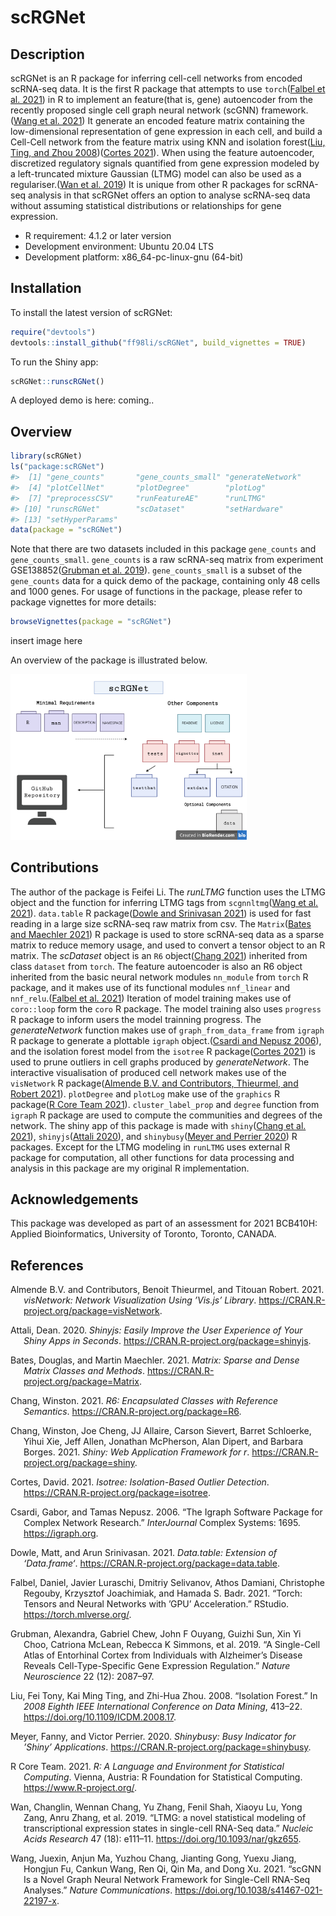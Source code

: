 
<!-- README.md is generated from README.Rmd. Please edit that file -->

# scRGNet

## Description

<!-- badges: start -->
<!-- badges: end -->

scRGNet is an R package for inferring cell-cell networks from encoded
scRNA-seq data. It is the first R package that attempts to use
`torch`([Falbel et al. 2021](#ref-torch)) in R to implement an
feature(that is, gene) autoencoder from the recently proposed single
cell graph neural network (scGNN) framework.([Wang et al.
2021](#ref-scGNN)) It generate an encoded feature matrix containing the
low-dimensional representation of gene expression in each cell, and
build a Cell-Cell network from the feature matrix using KNN and
isolation forest([Liu, Ting, and Zhou
2008](#ref-isolationForest))([Cortes 2021](#ref-isotree)). When using
the feature autoencoder, discretized regulatory signals quantified from
gene expression modeled by a left-truncated mixture Gaussian (LTMG)
model can also be used as a regulariser.([Wan et al. 2019](#ref-LTMG))
It is unique from other R packages for scRNA-seq analysis in that
scRGNet offers an option to analyse scRNA-seq data without assuming
statistical distributions or relationships for gene expression.

-   R requirement: 4.1.2 or later version
-   Development environment: Ubuntu 20.04 LTS
-   Development platform: x86_64-pc-linux-gnu (64-bit)

## Installation

To install the latest version of scRGNet:

``` r
require("devtools")
devtools::install_github("ff98li/scRGNet", build_vignettes = TRUE)
```

To run the Shiny app:

``` r
scRGNet::runscRGNet()
```

A deployed demo is here: coming..

## Overview

``` r
library(scRGNet)
ls("package:scRGNet")
#>  [1] "gene_counts"       "gene_counts_small" "generateNetwork"  
#>  [4] "plotCellNet"       "plotDegree"        "plotLog"          
#>  [7] "preprocessCSV"     "runFeatureAE"      "runLTMG"          
#> [10] "runscRGNet"        "scDataset"         "setHardware"      
#> [13] "setHyperParams"
data(package = "scRGNet")
```

Note that there are two datasets included in this package `gene_counts`
and `gene_counts_small`. `gene_counts` is a raw scRNA-seq matrix from
experiment GSE138852([Grubman et al. 2019](#ref-GSE138852)).
`gene_counts_small` is a subset of the `gene_counts` data for a quick
demo of the package, containing only 48 cells and 1000 genes. For usage
of functions in the package, please refer to package vignettes for more
details:

``` r
browseVignettes(package = "scRGNet")
```

insert image here

An overview of the package is illustrated below.

<img src="./inst/extdata/structure.png" style="width:75.0%" />

## Contributions

The author of the package is Feifei Li. The *runLTMG* function uses the
LTMG object and the function for inferring LTMG tags from
`scgnnltmg`([Wang et al. 2021](#ref-scGNN)). `data.table` R
package([Dowle and Srinivasan 2021](#ref-dt)) is used for fast reading
in a large size scRNA-seq raw matrix from csv. The `Matrix`([Bates and
Maechler 2021](#ref-matrix)) R package is used to store scRNA-seq data
as a sparse matrix to reduce memory usage, and used to convert a tensor
object to an R matrix. The *scDataset* object is an `R6` object([Chang
2021](#ref-r6)) inherited from class `dataset` from `torch`. The feature
autoencoder is also an R6 object inherited from the basic neural network
modules `nn_module` from `torch` R package, and it makes use of its
functional modules `nnf_linear` and `nnf_relu`.([Falbel et al.
2021](#ref-torch)) Iteration of model training makes use of `coro::loop`
form the `coro` R package. The model training also uses `progress` R
package to inform users the model trainning progress. The
*generateNetwork* function makes use of `graph_from_data_frame` from
`igraph` R package to generate a plottable `igraph` object.([Csardi and
Nepusz 2006](#ref-igraph)), and the isolation forest model from the
`isotree` R package([Cortes 2021](#ref-isotree)) is used to prune
outliers in cell graphs produced by *generateNetwork*. The interactive
visualisation of produced cell network makes use of the `visNetwork` R
package([Almende B.V. and Contributors, Thieurmel, and Robert
2021](#ref-visNetwork)). `plotDegree` and `plotLog` make use of the
`graphics` R package([R Core Team 2021](#ref-graphics)).
`cluster_label_prop` and `degree` function from `igraph` R package are
used to compute the communities and degrees of the network. The shiny
app of this package is made with `shiny`([Chang et al.
2021](#ref-shiny)), `shinyjs`([Attali 2020](#ref-shinyjs)), and
`shinybusy`([Meyer and Perrier 2020](#ref-shinybusy)) R packages. Except
for the LTMG modeling in `runLTMG` uses external R package for
computation, all other functions for data processing and analysis in
this package are my original R implementation.

## Acknowledgements

This package was developed as part of an assessment for 2021 BCB410H:
Applied Bioinformatics, University of Toronto, Toronto, CANADA.

## References

<div id="refs" class="references csl-bib-body hanging-indent">

<div id="ref-visNetwork" class="csl-entry">

Almende B.V. and Contributors, Benoit Thieurmel, and Titouan Robert.
2021. *visNetwork: Network Visualization Using ’Vis.js’ Library*.
<https://CRAN.R-project.org/package=visNetwork>.

</div>

<div id="ref-shinyjs" class="csl-entry">

Attali, Dean. 2020. *Shinyjs: Easily Improve the User Experience of Your
Shiny Apps in Seconds*. <https://CRAN.R-project.org/package=shinyjs>.

</div>

<div id="ref-matrix" class="csl-entry">

Bates, Douglas, and Martin Maechler. 2021. *Matrix: Sparse and Dense
Matrix Classes and Methods*.
<https://CRAN.R-project.org/package=Matrix>.

</div>

<div id="ref-r6" class="csl-entry">

Chang, Winston. 2021. *R6: Encapsulated Classes with Reference
Semantics*. <https://CRAN.R-project.org/package=R6>.

</div>

<div id="ref-shiny" class="csl-entry">

Chang, Winston, Joe Cheng, JJ Allaire, Carson Sievert, Barret Schloerke,
Yihui Xie, Jeff Allen, Jonathan McPherson, Alan Dipert, and Barbara
Borges. 2021. *Shiny: Web Application Framework for r*.
<https://CRAN.R-project.org/package=shiny>.

</div>

<div id="ref-isotree" class="csl-entry">

Cortes, David. 2021. *Isotree: Isolation-Based Outlier Detection*.
<https://CRAN.R-project.org/package=isotree>.

</div>

<div id="ref-igraph" class="csl-entry">

Csardi, Gabor, and Tamas Nepusz. 2006. “The Igraph Software Package for
Complex Network Research.” *InterJournal* Complex Systems: 1695.
<https://igraph.org>.

</div>

<div id="ref-dt" class="csl-entry">

Dowle, Matt, and Arun Srinivasan. 2021. *Data.table: Extension of
‘Data.frame‘*. <https://CRAN.R-project.org/package=data.table>.

</div>

<div id="ref-torch" class="csl-entry">

Falbel, Daniel, Javier Luraschi, Dmitriy Selivanov, Athos Damiani,
Christophe Regouby, Krzysztof Joachimiak, and Hamada S. Badr. 2021.
“Torch: Tensors and Neural Networks with ’GPU’ Acceleration.” RStudio.
<https://torch.mlverse.org/>.

</div>

<div id="ref-GSE138852" class="csl-entry">

Grubman, Alexandra, Gabriel Chew, John F Ouyang, Guizhi Sun, Xin Yi
Choo, Catriona McLean, Rebecca K Simmons, et al. 2019. “A Single-Cell
Atlas of Entorhinal Cortex from Individuals with Alzheimer’s Disease
Reveals Cell-Type-Specific Gene Expression Regulation.” *Nature
Neuroscience* 22 (12): 2087–97.

</div>

<div id="ref-isolationForest" class="csl-entry">

Liu, Fei Tony, Kai Ming Ting, and Zhi-Hua Zhou. 2008. “Isolation
Forest.” In *2008 Eighth IEEE International Conference on Data Mining*,
413–22. <https://doi.org/10.1109/ICDM.2008.17>.

</div>

<div id="ref-shinybusy" class="csl-entry">

Meyer, Fanny, and Victor Perrier. 2020. *Shinybusy: Busy Indicator for
’Shiny’ Applications*. <https://CRAN.R-project.org/package=shinybusy>.

</div>

<div id="ref-graphics" class="csl-entry">

R Core Team. 2021. *R: A Language and Environment for Statistical
Computing*. Vienna, Austria: R Foundation for Statistical Computing.
<https://www.R-project.org/>.

</div>

<div id="ref-LTMG" class="csl-entry">

Wan, Changlin, Wennan Chang, Yu Zhang, Fenil Shah, Xiaoyu Lu, Yong Zang,
Anru Zhang, et al. 2019. “<span class="nocase">LTMG: a novel statistical
modeling of transcriptional expression states in single-cell RNA-Seq
data</span>.” *Nucleic Acids Research* 47 (18): e111–11.
<https://doi.org/10.1093/nar/gkz655>.

</div>

<div id="ref-scGNN" class="csl-entry">

Wang, Juexin, Anjun Ma, Yuzhou Chang, Jianting Gong, Yuexu Jiang,
Hongjun Fu, Cankun Wang, Ren Qi, Qin Ma, and Dong Xu. 2021. “scGNN Is a
Novel Graph Neural Network Framework for Single-Cell RNA-Seq Analyses.”
*Nature Communications*. <https://doi.org/10.1038/s41467-021-22197-x>.

</div>

</div>
